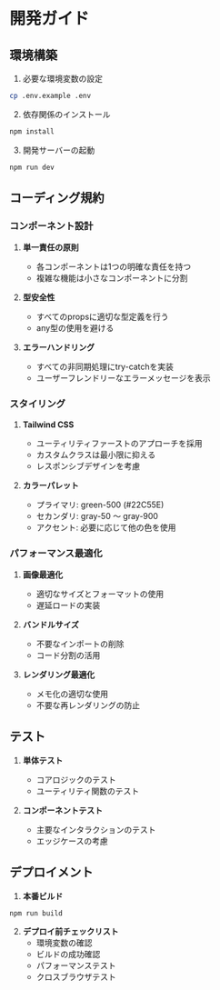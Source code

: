 # 開発ガイド

## 環境構築

1. 必要な環境変数の設定
```bash
cp .env.example .env
```

2. 依存関係のインストール
```bash
npm install
```

3. 開発サーバーの起動
```bash
npm run dev
```

## コーディング規約

### コンポーネント設計

1. **単一責任の原則**
   - 各コンポーネントは1つの明確な責任を持つ
   - 複雑な機能は小さなコンポーネントに分割

2. **型安全性**
   - すべてのpropsに適切な型定義を行う
   - any型の使用を避ける

3. **エラーハンドリング**
   - すべての非同期処理にtry-catchを実装
   - ユーザーフレンドリーなエラーメッセージを表示

### スタイリング

1. **Tailwind CSS**
   - ユーティリティファーストのアプローチを採用
   - カスタムクラスは最小限に抑える
   - レスポンシブデザインを考慮

2. **カラーパレット**
   - プライマリ: green-500 (#22C55E)
   - セカンダリ: gray-50 〜 gray-900
   - アクセント: 必要に応じて他の色を使用

### パフォーマンス最適化

1. **画像最適化**
   - 適切なサイズとフォーマットの使用
   - 遅延ロードの実装

2. **バンドルサイズ**
   - 不要なインポートの削除
   - コード分割の活用

3. **レンダリング最適化**
   - メモ化の適切な使用
   - 不要な再レンダリングの防止

## テスト

1. **単体テスト**
   - コアロジックのテスト
   - ユーティリティ関数のテスト

2. **コンポーネントテスト**
   - 主要なインタラクションのテスト
   - エッジケースの考慮

## デプロイメント

1. **本番ビルド**
```bash
npm run build
```

2. **デプロイ前チェックリスト**
   - 環境変数の確認
   - ビルドの成功確認
   - パフォーマンステスト
   - クロスブラウザテスト